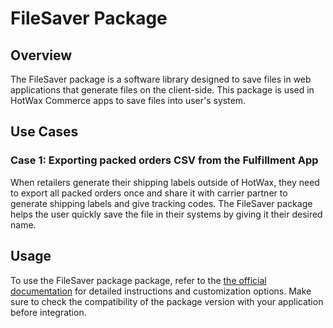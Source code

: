 #  FileSaver Package 

## Overview

The FileSaver package is a software library designed to save files in web applications that generate files on the client-side. This package is used in HotWax Commerce apps to save files into user's system. 

## Use Cases

### Case 1: Exporting packed orders CSV from the Fulfillment App

When retailers generate their shipping labels outside of HotWax, they need to export all packed orders once and share it with carrier partner to generate shipping labels and give tracking codes. The FileSaver package helps the user quickly save the file in their systems by giving it their desired name.

## Usage

To use the FileSaver package package, refer to the [the official documentation](https://www.npmjs.com/package/file-saver#syntax) for detailed instructions and customization options. Make sure to check the compatibility of the package version with your application before integration.
